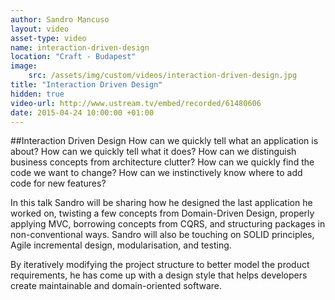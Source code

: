 ```yaml
---
author: Sandro Mancuso
layout: video
asset-type: video
name: interaction-driven-design
location: "Craft - Budapest"
image:
    src: /assets/img/custom/videos/interaction-driven-design.jpg
title: "Interaction Driven Design"
hidden: true
video-url: http://www.ustream.tv/embed/recorded/61480606
date: 2015-04-24 10:00:00 +01:00
---
```


##Interaction Driven Design
How can we quickly tell what an application is about? How can we quickly tell what it does? How can we distinguish business concepts from architecture clutter? How can we quickly find the code we want to change? How can we instinctively know where to add code for new features?

In this talk Sandro will be sharing how he designed the last application he worked on, twisting a few concepts from Domain-Driven Design, properly applying MVC, borrowing concepts from CQRS, and structuring packages in non-conventional ways. Sandro will also be touching on SOLID principles, Agile incremental design, modularisation, and testing.

By iteratively modifying the project structure to better model the product requirements, he has come up with a design style that helps developers create maintainable and domain-oriented software.
